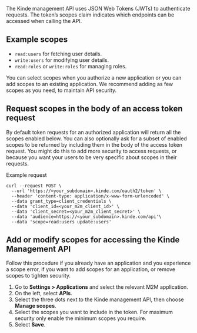
The Kinde management API uses JSON Web Tokens (JWTs) to authenticate requests. The token’s scopes claim indicates which endpoints can be accessed when calling the API.

## Example scopes

- `read:users` for fetching user details.
- `write:users` for modifying user details.
- `read:roles` or `write:roles` for managing roles.

You can select scopes when you authorize a new application or you can add scopes to an existing application. We recommend adding as few scopes as you need, to maintain API security.

## Request scopes in the body of an access token request

By default token requests for an authorized application will return all the scopes enabled below. You can also optionally ask for a subset of enabled scopes to be returned by including them in the body of the access token request. You might do this to add more security to access requests, or because you want your users to be very specific about scopes in their requests.

Example request

```
curl --request POST \
  --url 'https://<your_subdomain>.kinde.com/oauth2/token' \
  --header 'content-type: application/x-www-form-urlencoded' \
  --data grant_type=client_credentials \
  --data 'client_id=<your_m2m_client_id>' \
  --data 'client_secret=<your_m2m_client_secret>' \
  --data 'audience=https://<your_subdomain>.kinde.com/api'\
  --data 'scope=read:users update:users'
```

## Add or modify scopes for accessing the Kinde Management API

Follow this procedure if you already have an application and you experience a scope error, if you want to add scopes for an application, or remove scopes to tighten security.

1. Go to **Settings > Applications** and select the relevant M2M application.
2. On the left, select **APIs**.
3. Select the three dots next to the Kinde management API, then choose **Manage scopes**. 
4. Select the scopes you want to include in the token. For maximum security only enable the minimum scopes you require. 
5. Select **Save**.

